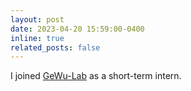 ```yaml
---
layout: post
date: 2023-04-20 15:59:00-0400
inline: true
related_posts: false
---
```


I joined [GeWu-Lab](https://gewu-lab.github.io/) as a short-term intern.
